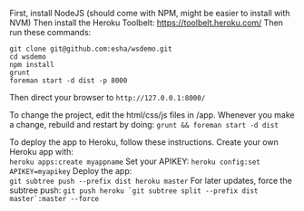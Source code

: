 First, install NodeJS (should come with NPM, might be easier to install with NVM)
Then install the Heroku Toolbelt: https://toolbelt.heroku.com/
Then run these commands:
```
git clone git@github.com:esha/wsdemo.git
cd wsdemo
npm install
grunt
foreman start -d dist -p 8000
```

Then direct your browser to ```http://127.0.0.1:8000/```

To change the project, edit the html/css/js files in /app.
Whenever you make a change, rebuild and restart by doing:
```grunt && foreman start -d dist```

To deploy the app to Heroku, follow these instructions.
Create your own Heroku app with:  
```heroku apps:create myappname```
Set your APIKEY:
```heroku config:set APIKEY=myapikey```
Deploy the app:  
```git subtree push --prefix dist heroku master```
For later updates, force the subtree push:
```git push heroku `git subtree split --prefix dist master`:master --force```
